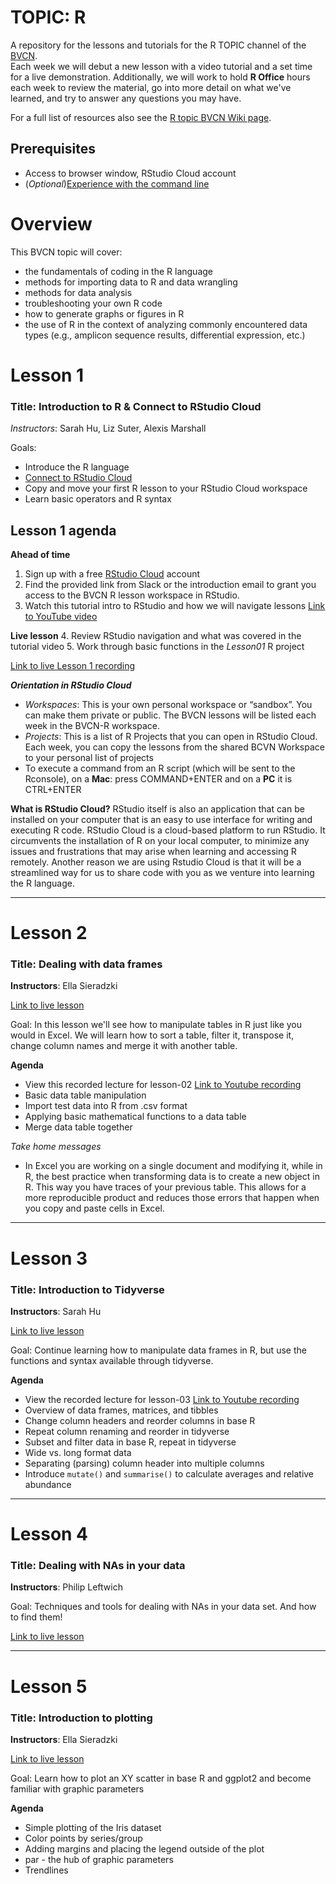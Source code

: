 # TOPIC: R
A repository for the lessons and tutorials for the R TOPIC channel of the [BVCN](https://biovcnet.github.io/).   
Each week we will debut a new lesson with a video tutorial and a set time for a live demonstration. Additionally, we will work to hold **R Office** hours each week to review the material, go into more detail on what we've learned, and try to answer any questions you may have.

For a full list of resources also see the [R topic BVCN Wiki page](https://github.com/biovcnet/biovcnet.github.io/wiki/TOPIC:-R).

## Prerequisites
* Access to browser window, RStudio Cloud account
* (_Optional_)[Experience with the command line](https://github.com/biovcnet/biovcnet.github.io/wiki/2.-Using-the-Command-line)

# Overview
This BVCN topic will cover:

* the fundamentals of coding in the R language
* methods for importing data to R and data wrangling
* methods for data analysis
* troubleshooting your own R code
* how to generate graphs or figures in R
* the use of R in the context of analyzing commonly encountered data types (e.g., amplicon sequence results, differential expression, etc.)


# Lesson 1
### Title: Introduction to R & Connect to RStudio Cloud
_Instructors_: Sarah Hu, Liz Suter, Alexis Marshall    

Goals:
* Introduce the R language
* [Connect to RStudio Cloud](https://rstudio.cloud)
* Copy and move your first R lesson to your RStudio Cloud workspace
* Learn basic operators and R syntax   

## **Lesson 1 agenda**
**Ahead of time**
1. Sign up with a free [RStudio Cloud](https://rstudio.cloud) account
2. Find the provided link from Slack or the introduction email to grant you access to the BVCN R lesson workspace in RStudio.
3. Watch this tutorial intro to RStudio and how we will navigate lessons [Link to YouTube video](https://youtu.be/kicRl5UNE64)    

**Live lesson**
4. Review RStudio navigation and what was covered in the tutorial video
5. Work through basic functions in the *Lesson01* R project  


[Link to live Lesson 1 recording](https://www.youtube.com/watch?v=u6vgWyD351g)
 

**_Orientation in RStudio Cloud_**
* _Workspaces_: This is your own personal workspace or “sandbox”. You can make them private or public. The BVCN lessons will be listed each week in the BVCN-R workspace.
* _Projects_: This is a list of R Projects that you can open in RStudio Cloud. Each week, you can copy the lessons from the shared BCVN Workspace to your personal list of projects
* To execute a command from an R script (which will be sent to the Rconsole), on a **Mac**: press COMMAND+ENTER and on a **PC** it is CTRL+ENTER

**What is RStudio Cloud?**
RStudio itself is also an application that can be installed on your computer that is an easy to use interface for writing and executing R code. RStudio Cloud is a cloud-based platform to run RStudio. It circumvents the installation of R on your local computer, to minimize any issues and frustrations that may arise when learning and accessing R remotely. Another reason we are using Rstudio Cloud is that it will be a streamlined way for us to share code with you as we venture into learning the R language.

***

# Lesson 2
### Title: Dealing with data frames
**Instructors**: Ella Sieradzki

[Link to live lesson](https://www.youtube.com/watch?v=_rep0HhPA-Y&feature=youtu.be)

Goal: In this lesson we'll see how to manipulate tables in R just like you would in Excel. We will learn how to sort a table, filter it, transpose it, change column names and merge it with another table.   

**Agenda**
* View this recorded lecture for lesson-02 [Link to Youtube recording](https://youtu.be/qWjo_o9QJBI)
* Basic data table manipulation
* Import test data into R from .csv format
* Applying basic mathematical functions to a data table
* Merge data table together

_Take home messages_
* In Excel you are working on a single document and modifying it, while in R, the best practice when transforming data is to create a new object in R. This way you have traces of your previous table. This allows for a more reproducible product and reduces those errors that happen when you copy and paste cells in Excel.

***

# Lesson 3
### Title: Introduction to Tidyverse
**Instructors**: Sarah Hu

[Link to live lesson](https://www.youtube.com/watch?v=_VVdPsnTrO4&feature=youtu.be)

Goal: Continue learning how to manipulate data frames in R, but use the functions and syntax available through tidyverse.   

**Agenda**
* View the recorded lecture for lesson-03 [Link to Youtube recording](https://www.youtube.com/watch?v=Oj0yRXrvm2Q&feature=youtu.be)
* Overview of data frames, matrices, and tibbles
* Change column headers and reorder columns in base R
* Repeat column renaming and reorder in tidyverse
* Subset and filter data in base R, repeat in tidyverse
* Wide vs. long format data
* Separating (parsing) column header into multiple columns
* Introduce ```mutate()``` and ```summarise()``` to calculate averages and relative abundance

***

# Lesson 4
### Title: Dealing with NAs in your data
**Instructors**: Philip Leftwich

Goal: Techniques and tools for dealing with NAs in your data set. And how to find them!

[Link to live lesson](https://www.youtube.com/watch?v=iTS5OEqt6M8)


***


# Lesson 5
### Title: Introduction to plotting
**Instructors**: Ella Sieradzki

[Link to live lesson]()

Goal: Learn how to plot an XY scatter in base R and ggplot2 and become familiar with graphic parameters

**Agenda**
* Simple plotting of the Iris dataset
* Color points by series/group
* Adding margins and placing the legend outside of the plot
* par - the hub of graphic parameters
* Trendlines
